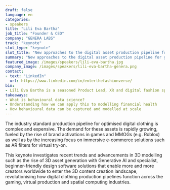 ```yaml
---
draft: false
language: en
categories:
- speakers
title: "Lili Eva Bartha"
job_title: "Founder & CEO"
company: "GENERA LABS"
track: "keynote"
slot_type: "keynote"
slot_title: "New approaches to the digital asset production pipeline for games, virtual production and spatial computing"
summary: "New approaches to the digital asset production pipeline for games, virtual production and spatial computing"
featured_image: /images/speakers/lili-eva-bartha.jpg
company_image: /images/speakers/lili-eva-bartha-genera.png
contact:
- text: "LinkedIn"
  url: https://www.linkedin.com/in/enterthefashionverse/
bio:
- Lili Eva Bartha is a seasoned Product Lead, XR and digital fashion specialist, and the founder and CEO of GENERA LABS, a multi-award winning software startup, developing cloud-based solutions for accessible and easy-to-use digital clothing design
takeaways:
- What is behavioural data science?
- Understanding how we can apply this to modelling financial health
- How behavioural data can be captured and modelled at scale
---
```


The industry standard production pipeline for optimised digital clothing is complex and expensive. The demand for these assets is rapidly growing, fueled by the rise of brand activations in games and MMOGs (e.g. Roblox) as well as by the increasing focus on immersive e-commerce solutions such as AR filters for virtual try-on. 

This keynote investigates recent trends and advancements in 3D modelling such as the rise of 3D asset generation with Generative AI and specialist, beginner-friendly design software solutions that enable more and more creators worldwide to enter the 3D content creation landscape, revolutionising how digital clothing production pipelines function across the gaming, virtual production and spatial computing industries.
